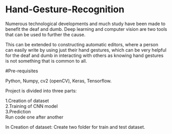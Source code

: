 # Hand-Gesture-Recognition
Numerous technological developments and much study have been made to benefit the deaf and dumb. Deep learning and computer vision are two tools that can be used to further the cause.

This can be extended to constructing automatic editors, where a person can easily write by using just their hand gestures, which can be very helpful for the deaf and dumb in interacting with others as knowing hand gestures is not something that is common to all.

#Pre-requisites

Python,
Numpy,
cv2 (openCV),
Keras,
Tensorflow.

Project is divided into three parts:  

1.Creation of dataset  
2.Training of CNN model  
3.Prediction  
Run code one after another
   
   In Creation of dataset: Create two folder for train and test dataset.

